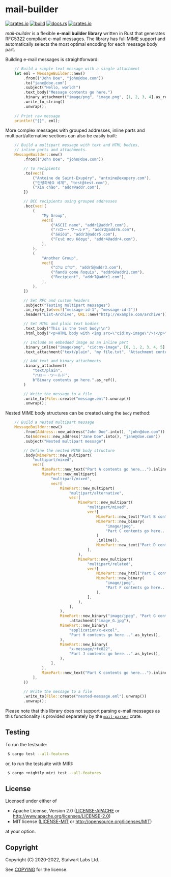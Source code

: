 # mail-builder

[![crates.io](https://img.shields.io/crates/v/mail-builder)](https://crates.io/crates/mail-builder)
[![build](https://github.com/stalwartlabs/mail-builder/actions/workflows/rust.yml/badge.svg)](https://github.com/stalwartlabs/mail-builder/actions/workflows/rust.yml)
[![docs.rs](https://img.shields.io/docsrs/mail-builder)](https://docs.rs/mail-builder)
[![crates.io](https://img.shields.io/crates/l/mail-builder)](http://www.apache.org/licenses/LICENSE-2.0)

_mail-builder_ is a flexible **e-mail builder library** written in Rust that generates RFC5322 compliant e-mail messages. 
The library has full MIME support and automatically selects the most optimal encoding for each message body part.

Building e-mail messages is straightforward:

```rust
    // Build a simple text message with a single attachment
    let eml = MessageBuilder::new()
        .from(("John Doe", "john@doe.com"))
        .to("jane@doe.com")
        .subject("Hello, world!")
        .text_body("Message contents go here.")
        .binary_attachment("image/png", "image.png", [1, 2, 3, 4].as_ref())
        .write_to_string()
        .unwrap();
        
    // Print raw message
    println!("{}", eml);
```

More complex messages with grouped addresses, inline parts and 
multipart/alternative sections can also be easily built:

```rust
    // Build a multipart message with text and HTML bodies,
    // inline parts and attachments.
    MessageBuilder::new()
        .from(("John Doe", "john@doe.com"))

        // To recipients
        .to(vec![
            ("Antoine de Saint-Exupéry", "antoine@exupery.com"),
            ("안녕하세요 세계", "test@test.com"),
            ("Xin chào", "addr@addr.com"),
        ])

        // BCC recipients using grouped addresses
        .bcc(vec![
            (
                "My Group",
                vec![
                    ("ASCII name", "addr1@addr7.com"),
                    ("ハロー・ワールド", "addr2@addr6.com"),
                    ("áéíóú", "addr3@addr5.com"),
                    ("Γειά σου Κόσμε", "addr4@addr4.com"),
                ],
            ),
            (
                "Another Group",
                vec![
                    ("שלום עולם", "addr5@addr3.com"),
                    ("ñandú come ñoquis", "addr6@addr2.com"),
                    ("Recipient", "addr7@addr1.com"),
                ],
            ),
        ])

        // Set RFC and custom headers
        .subject("Testing multipart messages") 
        .in_reply_to(vec!["message-id-1", "message-id-2"])
        .header("List-Archive", URL::new("http://example.com/archive"))

        // Set HTML and plain text bodies
        .text_body("This is the text body!\n") 
        .html_body("<p>HTML body with <img src=\"cid:my-image\"/>!</p>") 

        // Include an embedded image as an inline part
        .binary_inline("image/png", "cid:my-image", [0, 1, 2, 3, 4, 5].as_ref())
        .text_attachment("text/plain", "my fíle.txt", "Attachment contents go here.") 

        // Add text and binary attachments
        .binary_attachment(
            "text/plain",
            "ハロー・ワールド",
            b"Binary contents go here.".as_ref(),
        )

        // Write the message to a file
        .write_to(File::create("message.eml").unwrap())
        .unwrap();
```

Nested MIME body structures can be created using the `body` method:

```rust
    // Build a nested multipart message
    MessageBuilder::new()
        .from(Address::new_address("John Doe".into(), "john@doe.com"))
        .to(Address::new_address("Jane Doe".into(), "jane@doe.com"))
        .subject("Nested multipart message")

        // Define the nested MIME body structure
        .body(MimePart::new_multipart(
            "multipart/mixed",
            vec![
                MimePart::new_text("Part A contents go here...").inline(),
                MimePart::new_multipart(
                    "multipart/mixed",
                    vec![
                        MimePart::new_multipart(
                            "multipart/alternative",
                            vec![
                                MimePart::new_multipart(
                                    "multipart/mixed",
                                    vec![
                                        MimePart::new_text("Part B contents go here...").inline(),
                                        MimePart::new_binary(
                                            "image/jpeg",
                                            "Part C contents go here...".as_bytes(),
                                        )
                                        .inline(),
                                        MimePart::new_text("Part D contents go here...").inline(),
                                    ],
                                ),
                                MimePart::new_multipart(
                                    "multipart/related",
                                    vec![
                                        MimePart::new_html("Part E contents go here...").inline(),
                                        MimePart::new_binary(
                                            "image/jpeg",
                                            "Part F contents go here...".as_bytes(),
                                        ),
                                    ],
                                ),
                            ],
                        ),
                        MimePart::new_binary("image/jpeg", "Part G contents go here...".as_bytes())
                            .attachment("image_G.jpg"),
                        MimePart::new_binary(
                            "application/x-excel",
                            "Part H contents go here...".as_bytes(),
                        ),
                        MimePart::new_binary(
                            "x-message/rfc822",
                            "Part J contents go here...".as_bytes(),
                        ),
                    ],
                ),
                MimePart::new_text("Part K contents go here...").inline(),
            ],
        ))
        
        // Write the message to a file
        .write_to(File::create("nested-message.eml").unwrap())
        .unwrap();
```

Please note that this library does not support parsing e-mail messages as this functionality is provided separately by the [`mail-parser`](https://crates.io/crates/mail-parser) crate.


## Testing

To run the testsuite:

```bash
 $ cargo test --all-features
```

or, to run the testsuite with MIRI:

```bash
 $ cargo +nightly miri test --all-features
```

## License

Licensed under either of

 * Apache License, Version 2.0 ([LICENSE-APACHE](LICENSE-APACHE) or http://www.apache.org/licenses/LICENSE-2.0)
 * MIT license ([LICENSE-MIT](LICENSE-MIT) or http://opensource.org/licenses/MIT)

at your option.

## Copyright

Copyright (C) 2020-2022, Stalwart Labs Ltd.

See [COPYING] for the license.

[COPYING]: https://github.com/stalwartlabs/mail-builder/blob/main/COPYING
